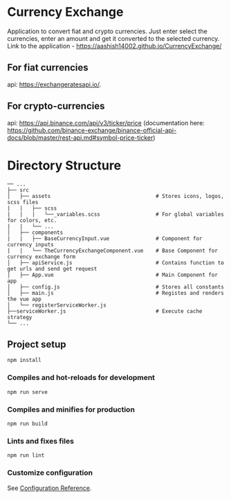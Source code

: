 # Currency Exchange

Application to convert fiat and crypto currencies. Just enter select the currencies, enter an amount and get it converted to the selected currency.
Link to the application - https://aashish14002.github.io/CurrencyExchange/

## For fiat currencies
api: https://exchangeratesapi.io/.

## For crypto-currencies
api: https://api.binance.com/api/v3/ticker/price (documentation here: https://github.com/binance-exchange/binance-official-api-docs/blob/master/rest-api.md#symbol-price-ticker)

# Directory Structure
```
── ...
├── src                   
│   ├── assets                                  # Stores icons, logos, scss files
|   |   ├── scss
|   |   |   └──_variables.scss                  # For global variables for colors, etc.
|   |   └── ...            
│   ├── components 
|   |   ├── BaseCurrencyInput.vue               # Component for currency inputs
|   |   └── TheCurrencyExchangeComponent.vue    # Base Component for currency exchange form
│   ├── apiService.js                           # Contains function to get urls and send get request
│   ├── App.vue                                 # Main Component for app
│   ├── config.js                               # Stores all constants
│   ├── main.js                                 # Registes and renders the vue app
│   └── registerServiceWorker.js                
├──serviceWorker.js                             # Execute cache strategy 
└── ...
```

## Project setup
```
npm install
```

### Compiles and hot-reloads for development
```
npm run serve
```

### Compiles and minifies for production
```
npm run build
```

### Lints and fixes files
```
npm run lint
```

### Customize configuration
See [Configuration Reference](https://cli.vuejs.org/config/).


